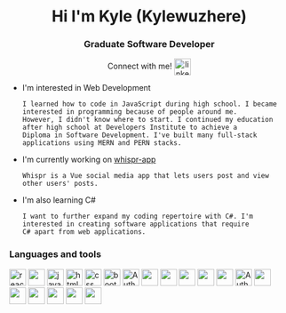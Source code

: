 <h1 align="center">Hi I'm Kyle (Kylewuzhere)</h1>
<h3 align="center">Graduate Software Developer</h3>
<p align="center">
  Connect with me! 
  <a href="https://www.linkedin.com/in/kyle-vasquez-24159b216/" align="center" target="blank">
    <img align="center" src="https://cdn.jsdelivr.net/gh/devicons/devicon/icons/linkedin/linkedin-original.svg" alt="linkedin" width="30" height="30" />
  </a>
</p>

- I'm interested in Web Development

      I learned how to code in JavaScript during high school. I became interested in programming because of people around me.
      However, I didn't know where to start. I continued my education after high school at Developers Institute to achieve a
      Diploma in Software Development. I've built many full-stack applications using MERN and PERN stacks.

- I'm currently working on [whispr-app](https://github.com/Kylewuzhere/whispr-app)

      Whispr is a Vue social media app that lets users post and view other users' posts.

- I'm also learning C#

      I want to further expand my coding repertoire with C#. I'm interested in creating software applications that require
      C# apart from web applications.

<h3>Languages and tools</h3>
<p>
  <img src="https://cdn.jsdelivr.net/gh/devicons/devicon/icons/react/react-original.svg" alt="react" width="30" height="30"/>
  <img src="https://cdn.jsdelivr.net/gh/devicons/devicon/icons/nextjs/nextjs-original.svg" height="30"/>        
  <img src="https://cdn.jsdelivr.net/gh/devicons/devicon/icons/javascript/javascript-original.svg" alt="javascript" width="30" height="30"/>
  <img src="https://cdn.jsdelivr.net/gh/devicons/devicon/icons/html5/html5-original.svg" alt="html" width="30" height="30"/>
  <img src="https://cdn.jsdelivr.net/gh/devicons/devicon/icons/css3/css3-original.svg" alt="css" width="30" height="30" />
  <img src="https://cdn.jsdelivr.net/gh/devicons/devicon/icons/bootstrap/bootstrap-original.svg" alt="bootstrap" width="30" height="30" />
  <picture><source media="(prefers-color-scheme: light)" srcset="https://cdn.auth0.com/website/sdks/logos/auth0_light_mode.png" height="30">
    <source media="(prefers-color-scheme: dark)" srcset="https://cdn.auth0.com/website/sdks/logos/auth0_dark_mode.png" height="30">
    <img alt="Auth0 Logo" src="https://cdn.auth0.com/website/sdks/logos/auth0_light_mode.png" height="30">
  </picture>
  <img src="https://cdn.jsdelivr.net/gh/devicons/devicon/icons/express/express-original.svg" height="30"/>
  <img src="https://cdn.jsdelivr.net/gh/devicons/devicon/icons/nodejs/nodejs-original.svg" height="30"/>
  <img src="https://cdn.jsdelivr.net/gh/devicons/devicon/icons/jest/jest-plain.svg" height="30"/>
  <img src="https://cdn.jsdelivr.net/gh/devicons/devicon/icons/docker/docker-original.svg" height="30"/>
  <img src="https://cdn.jsdelivr.net/gh/devicons/devicon/icons/postgresql/postgresql-original.svg" height="30"/>
  <picture><source media="(prefers-color-scheme: light)" srcset="https://railway.app/brand/logo-light.png" height="30">
    <source media="(prefers-color-scheme: dark)" srcset="https://railway.app/brand/logo-dark.png" height="30">
    <img alt="Auth0 Logo" src="https://railway.app/brand/logo-light.png" height="30">
  </picture>
  <img src="https://cdn.jsdelivr.net/gh/devicons/devicon/icons/heroku/heroku-original.svg" height="30"/>
  <img src="https://cdn.jsdelivr.net/gh/devicons/devicon/icons/python/python-original.svg" height="30"/>
  <img src="https://cdn.jsdelivr.net/gh/devicons/devicon/icons/pandas/pandas-original.svg" height="30"/>
  <img src="https://cdn.jsdelivr.net/gh/devicons/devicon/icons/git/git-original.svg" height="30"/>
  <img src="https://cdn.jsdelivr.net/gh/devicons/devicon/icons/mongodb/mongodb-original.svg" height="30"/>
  <img src="https://cdn.jsdelivr.net/gh/devicons/devicon/icons/jira/jira-original.svg" height="30"/>     
</p>
